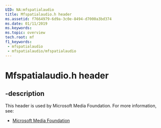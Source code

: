 ```yaml
---
UID: NA:mfspatialaudio
title: Mfspatialaudio.h header
ms.assetid: f7664979-6d9a-3c0e-8494-d7000a3bd374
ms.date: 01/11/2019
ms.keywords: 
ms.topic: overview
tech.root: mf
f1_keywords:
 - mfspatialaudio
 - mfspatialaudio/mfspatialaudio
---
```


# Mfspatialaudio.h header


## -description

This header is used by Microsoft Media Foundation. For more information, see:

- [Microsoft Media Foundation](../_mf/index.md)

